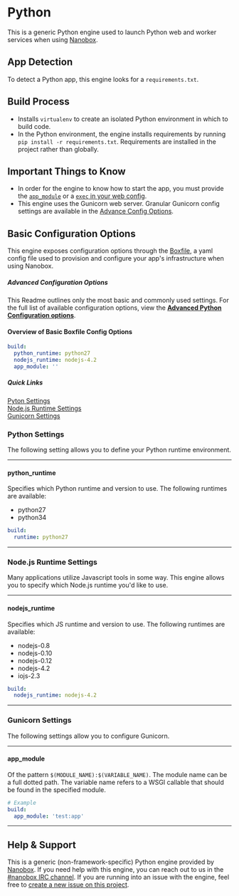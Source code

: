 # Python

This is a generic Python engine used to launch Python web and worker services when using [Nanobox](http://nanobox.io).

## App Detection
To detect a Python app, this engine looks for a `requirements.txt`.

## Build Process
- Installs `virtualenv` to create an isolated Python environment in which to build code.
- In the Python environment, the engine installs requirements by running `pip install -r requirements.txt`. Requirements are installed in the project rather than globally.

## Important Things to Know
- In order for the engine to know how to start the app, you must provide the [`app_module`](#app_module) or a [`exec` in your web config](http://docs.nanobox.io/boxfile/code-services/#exec).
- This engine uses the Gunicorn web server. Granular Gunicorn config settings are available in the [Advance Config Options](https://github.com/pagodabox/nanobox-engine-python/blob/master/doc/advanced-python-config.md#gunicorn-settings).

## Basic Configuration Options
This engine exposes configuration options through the [Boxfile](http://docs.nanobox.io/boxfile/), a yaml config file used to provision and configure your app's infrastructure when using Nanobox.

##### *Advanced Configuration Options*
This Readme outlines only the most basic and commonly used settings. For the full list of available configuration options, view the **[Advanced Python Configuration options](https://github.com/pagodabox/nanobox-engine-python/blob/master/doc/advanced-python-config.md)**.

#### Overview of Basic Boxfile Config Options
```yaml
build:
  python_runtime: python27
  nodejs_runtime: nodejs-4.2
  app_module: ''
```

##### Quick Links
[Pyton Settings](#python-settings)  
[Node.js Runtime Settings](#nodejs-runtime-settings)  
[Gunicorn Settings](#gunicorn-settings)  

### Python Settings
The following setting allows you to define your Python runtime environment.

---

#### python_runtime
Specifies which Python runtime and version to use. The following runtimes are available:

- python27
- python34

```yaml
build:
  runtime: python27
```

---

### Node.js Runtime Settings
Many applications utilize Javascript tools in some way. This engine allows you to specify which Node.js runtime you'd like to use.

---

#### nodejs_runtime
Specifies which JS runtime and version to use. The following runtimes are available:

- nodejs-0.8
- nodejs-0.10
- nodejs-0.12
- nodejs-4.2
- iojs-2.3

```yaml
build:
  nodejs_runtime: nodejs-4.2
```

---

### Gunicorn Settings
The following settings allow you to configure Gunicorn.

---

#### app_module
Of the pattern `$(MODULE_NAME):$(VARIABLE_NAME)`. The module name can be a full dotted path. The variable name refers to a WSGI callable that should be found in the specified module.

```yaml
# Example
build:
  app_module: 'test:app'
```

---

## Help & Support
This is a generic (non-framework-specific) Python engine provided by [Nanobox](http://nanobox.io). If you need help with this engine, you can reach out to us in the [#nanobox IRC channel](http://webchat.freenode.net/?channels=nanobox). If you are running into an issue with the engine, feel free to [create a new issue on this project](https://github.com/pagodabox/nanobox-engine-python/issues/new).
